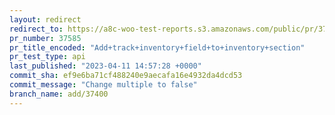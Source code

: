 ```yaml
---
layout: redirect
redirect_to: https://a8c-woo-test-reports.s3.amazonaws.com/public/pr/37585/api/index.html
pr_number: 37585
pr_title_encoded: "Add+track+inventory+field+to+inventory+section"
pr_test_type: api
last_published: "2023-04-11 14:57:28 +0000"
commit_sha: ef9e6ba71cf488240e9aecafa16e4932da4dcd53
commit_message: "Change multiple to false"
branch_name: add/37400
---
```

